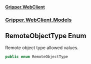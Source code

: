 #### [Gripper.WebClient](index 'index')
### [Gripper.WebClient.Models](Gripper_WebClient_Models 'Gripper.WebClient.Models')
## RemoteObjectType Enum
Remote object type allowed values.  
```csharp
public enum RemoteObjectType

```
